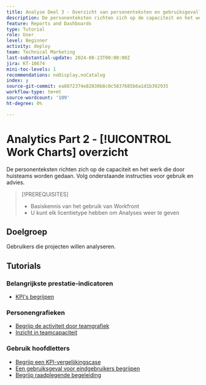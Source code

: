 ```yaml
---
title: Analyse Deel 3 - Overzicht van personenteksten en gebruiksgevallen
description: De personenteksten richten zich op de capaciteit en het werk die door huisteams worden gedaan. Volg onderstaande instructies voor gebruik en advies.
feature: Reports and Dashboards
type: Tutorial
role: User
level: Beginner
activity: deploy
team: Technical Marketing
last-substantial-update: 2024-08-23T00:00:00Z
jira: KT-10674
mini-toc-levels: 1
recommendations: noDisplay,noCatalog
index: y
source-git-commit: ea8872374e82030b8c0c5837685b6a1d1b392935
workflow-type: tm+mt
source-wordcount: '109'
ht-degree: 0%

---
```



# Analytics Part 2 - [!UICONTROL Work Charts] overzicht

De personenteksten richten zich op de capaciteit en het werk die door huisteams worden gedaan. Volg onderstaande instructies voor gebruik en advies.

>[!PREREQUISITES]
>
>* Basiskennis van het gebruik van Workfront
>* U kunt elk licentietype hebben om Analyses weer te geven


## Doelgroep

Gebruikers die projecten willen analyseren.


## Tutorials

### Belangrijkste prestatie-indicatoren

* [KPI&#39;s begrijpen](/help/reporting/enhanced-analytics/10-kpis-overview.md)


### Personengrafieken

* [Begrijp de activiteit door teamgrafiek](/help/reporting/enhanced-analytics/18-activity-by-team-chart.md)
* [Inzicht in teamcapaciteit](/help/reporting/enhanced-analytics/20-team-capacity-overview.md)


### Gebruik hoofdletters

* [Begrijp een KPI-vergelijkingscase](/help/reporting/enhanced-analytics/21-kpi-comparisons.md)
* [Een gebruiksgeval voor eindgebruikers begrijpen](/help/reporting/enhanced-analytics/22-end-user-use.md)
* [Begrijp raadplegende begeleiding](/help/reporting/enhanced-analytics/23-consulting-guidance.md)
